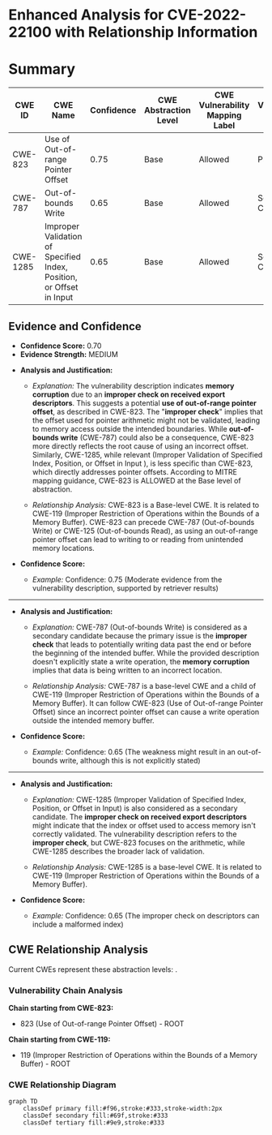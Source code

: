 # Enhanced Analysis for CVE-2022-22100 with Relationship Information

# Summary
| CWE ID | CWE Name | Confidence | CWE Abstraction Level | CWE Vulnerability Mapping Label | CWE-Vulnerability Mapping Notes |
|---|---|---|---|---|---|
| CWE-823 | Use of Out-of-range Pointer Offset | 0.75 | Base | Allowed | Primary CWE |
| CWE-787 | Out-of-bounds Write | 0.65 | Base | Allowed | Secondary Candidate |
| CWE-1285 | Improper Validation of Specified Index, Position, or Offset in Input | 0.65 | Base | Allowed | Secondary Candidate |

## Evidence and Confidence

*   **Confidence Score:** 0.70
*   **Evidence Strength:** MEDIUM

- **Analysis and Justification:**  
  - *Explanation:* The vulnerability description indicates **memory corruption** due to an **improper check on received export descriptors**. This suggests a potential **use of out-of-range pointer offset**, as described in CWE-823. The "**improper check**" implies that the offset used for pointer arithmetic might not be validated, leading to memory access outside the intended boundaries. While **out-of-bounds write** (CWE-787) could also be a consequence, CWE-823 more directly reflects the root cause of using an incorrect offset. Similarly, CWE-1285, while relevant (Improper Validation of Specified Index, Position, or Offset in Input ), is less specific than CWE-823, which directly addresses pointer offsets. According to MITRE mapping guidance, CWE-823 is ALLOWED at the Base level of abstraction.
  
  - *Relationship Analysis:* CWE-823 is a Base-level CWE. It is related to CWE-119 (Improper Restriction of Operations within the Bounds of a Memory Buffer). CWE-823 can precede CWE-787 (Out-of-bounds Write) or CWE-125 (Out-of-bounds Read), as using an out-of-range pointer offset can lead to writing to or reading from unintended memory locations.

- **Confidence Score:**  
  - *Example:* Confidence: 0.75 (Moderate evidence from the vulnerability description, supported by retriever results)

---
- **Analysis and Justification:**  
  - *Explanation:* CWE-787 (Out-of-bounds Write) is considered as a secondary candidate because the primary issue is the **improper check** that leads to potentially writing data past the end or before the beginning of the intended buffer. While the provided description doesn't explicitly state a write operation, the **memory corruption** implies that data is being written to an incorrect location.
  
  - *Relationship Analysis:* CWE-787 is a base-level CWE and a child of CWE-119 (Improper Restriction of Operations within the Bounds of a Memory Buffer). It can follow CWE-823 (Use of Out-of-range Pointer Offset) since an incorrect pointer offset can cause a write operation outside the intended memory buffer.

- **Confidence Score:**  
  - *Example:* Confidence: 0.65 (The weakness might result in an out-of-bounds write, although this is not explicitly stated)

---
- **Analysis and Justification:**  
  - *Explanation:* CWE-1285 (Improper Validation of Specified Index, Position, or Offset in Input) is also considered as a secondary candidate. The **improper check on received export descriptors** might indicate that the index or offset used to access memory isn't correctly validated. The vulnerability description refers to the **improper check**, but CWE-823 focuses on the arithmetic, while CWE-1285 describes the broader lack of validation.
  
  - *Relationship Analysis:* CWE-1285 is a base-level CWE. It is related to CWE-119 (Improper Restriction of Operations within the Bounds of a Memory Buffer).

- **Confidence Score:**  
  - *Example:* Confidence: 0.65 (The improper check on descriptors can include a malformed index)


## CWE Relationship Analysis

Current CWEs represent these abstraction levels: .


### Vulnerability Chain Analysis

**Chain starting from CWE-823:**
- 823 (Use of Out-of-range Pointer Offset) - ROOT


**Chain starting from CWE-119:**
- 119 (Improper Restriction of Operations within the Bounds of a Memory Buffer) - ROOT



### CWE Relationship Diagram

```mermaid
graph TD
    classDef primary fill:#f96,stroke:#333,stroke-width:2px
    classDef secondary fill:#69f,stroke:#333
    classDef tertiary fill:#9e9,stroke:#333
```
